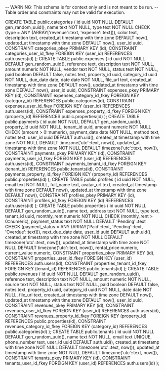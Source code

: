 -- WARNING: This schema is for context only and is not meant to be run.
-- Table order and constraints may not be valid for execution.

CREATE TABLE public.categories (
  id uuid NOT NULL DEFAULT gen_random_uuid(),
  name text NOT NULL,
  type text NOT NULL CHECK (type = ANY (ARRAY['revenue'::text, 'expense'::text])),
  color text,
  description text,
  created_at timestamp with time zone DEFAULT now(),
  updated_at timestamp with time zone DEFAULT now(),
  user_id uuid,
  CONSTRAINT categories_pkey PRIMARY KEY (id),
  CONSTRAINT categories_user_id_fkey FOREIGN KEY (user_id) REFERENCES auth.users(id)
);
CREATE TABLE public.expenses (
  id uuid NOT NULL DEFAULT gen_random_uuid(),
  reference text,
  description text NOT NULL,
  amount numeric NOT NULL,
  vendor text NOT NULL,
  status text NOT NULL,
  paid boolean DEFAULT false,
  notes text,
  property_id uuid,
  category_id uuid NOT NULL,
  due_date date,
  date date NOT NULL,
  file_url text,
  created_at timestamp with time zone DEFAULT now(),
  updated_at timestamp with time zone DEFAULT now(),
  user_id uuid,
  CONSTRAINT expenses_pkey PRIMARY KEY (id),
  CONSTRAINT expenses_category_id_fkey FOREIGN KEY (category_id) REFERENCES public.categories(id),
  CONSTRAINT expenses_user_id_fkey FOREIGN KEY (user_id) REFERENCES auth.users(id),
  CONSTRAINT expenses_property_id_fkey FOREIGN KEY (property_id) REFERENCES public.properties(id)
);
CREATE TABLE public.payments (
  id uuid NOT NULL DEFAULT gen_random_uuid(),
  property_id uuid NOT NULL,
  tenant_id uuid,
  amount numeric NOT NULL CHECK (amount > 0::numeric),
  payment_date date NOT NULL,
  method text,
  notes text,
  user_id uuid DEFAULT auth.uid(),
  created_at timestamp with time zone NOT NULL DEFAULT timezone('utc'::text, now()),
  updated_at timestamp with time zone NOT NULL DEFAULT timezone('utc'::text, now()),
  CONSTRAINT payments_pkey PRIMARY KEY (id),
  CONSTRAINT payments_user_id_fkey FOREIGN KEY (user_id) REFERENCES auth.users(id),
  CONSTRAINT payments_tenant_id_fkey FOREIGN KEY (tenant_id) REFERENCES public.tenants(id),
  CONSTRAINT payments_property_id_fkey FOREIGN KEY (property_id) REFERENCES public.properties(id)
);
CREATE TABLE public.profiles (
  id uuid NOT NULL,
  email text NOT NULL,
  full_name text,
  avatar_url text,
  created_at timestamp with time zone DEFAULT now(),
  updated_at timestamp with time zone DEFAULT now(),
  CONSTRAINT profiles_pkey PRIMARY KEY (id),
  CONSTRAINT profiles_id_fkey FOREIGN KEY (id) REFERENCES auth.users(id)
);
CREATE TABLE public.properties (
  id uuid NOT NULL DEFAULT gen_random_uuid(),
  name text,
  address text NOT NULL,
  type text,
  tenant_id uuid,
  monthly_rent numeric NOT NULL CHECK (monthly_rent > 0::numeric),
  payment_status text NOT NULL DEFAULT 'Pending'::text CHECK (payment_status = ANY (ARRAY['Paid'::text, 'Pending'::text, 'Overdue'::text])),
  next_due_date date,
  user_id uuid DEFAULT auth.uid(),
  created_at timestamp with time zone NOT NULL DEFAULT timezone('utc'::text, now()),
  updated_at timestamp with time zone NOT NULL DEFAULT timezone('utc'::text, now()),
  rental_price numeric,
  current_value numeric,
  CONSTRAINT properties_pkey PRIMARY KEY (id),
  CONSTRAINT properties_user_id_fkey FOREIGN KEY (user_id) REFERENCES auth.users(id),
  CONSTRAINT properties_tenant_id_fkey FOREIGN KEY (tenant_id) REFERENCES public.tenants(id)
);
CREATE TABLE public.revenues (
  id uuid NOT NULL DEFAULT gen_random_uuid(),
  reference text,
  description text NOT NULL,
  amount numeric NOT NULL,
  source text NOT NULL,
  status text NOT NULL,
  paid boolean DEFAULT false,
  notes text,
  property_id uuid,
  category_id uuid NOT NULL,
  date date NOT NULL,
  file_url text,
  created_at timestamp with time zone DEFAULT now(),
  updated_at timestamp with time zone DEFAULT now(),
  user_id uuid,
  CONSTRAINT revenues_pkey PRIMARY KEY (id),
  CONSTRAINT revenues_user_id_fkey FOREIGN KEY (user_id) REFERENCES auth.users(id),
  CONSTRAINT revenues_property_id_fkey FOREIGN KEY (property_id) REFERENCES public.properties(id),
  CONSTRAINT revenues_category_id_fkey FOREIGN KEY (category_id) REFERENCES public.categories(id)
);
CREATE TABLE public.tenants (
  id uuid NOT NULL DEFAULT gen_random_uuid(),
  name text NOT NULL,
  email text UNIQUE,
  phone_number text,
  user_id uuid DEFAULT auth.uid(),
  created_at timestamp with time zone NOT NULL DEFAULT timezone('utc'::text, now()),
  updated_at timestamp with time zone NOT NULL DEFAULT timezone('utc'::text, now()),
  CONSTRAINT tenants_pkey PRIMARY KEY (id),
  CONSTRAINT tenants_user_id_fkey FOREIGN KEY (user_id) REFERENCES auth.users(id)
);